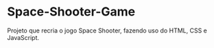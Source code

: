# Space-Shooter-Game
Projeto que recria o jogo Space Shooter, fazendo uso do HTML, CSS e JavaScript.
